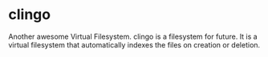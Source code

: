 clingo
=================

Another awesome Virtual Filesystem.
clingo is a filesystem for future. It is a virtual filesystem that automatically indexes the files on creation or deletion. 

